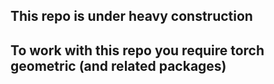## This repo is under heavy construction
## To work with this repo you require torch geometric (and related packages)